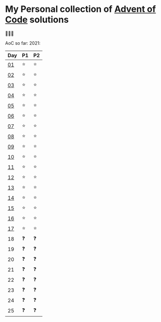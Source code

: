# My Personal collection of [Advent of Code] solutions

:christmas_tree::santa::christmas_tree:

AoC so far:
2021:

| Day | P1 | P2 |
| --  | -- | -- |
| [01](2021/Day01) | :star: | :star: |
| [02](2021/Day02) | :star: | :star: |
| [03](2021/Day03) | :star: | :star: |
| [04](2021/Day04) | :star: | :star: |
| [05](2021/Day04) | :star: | :star: |
| [06](2021/Day06) | :star: | :star: |
| [07](2021/Day07) | :star: | :star: |
| [08](2021/Day08) | :star: | :star: |
| [09](2021/Day09) | :star: | :star: |
| [10](2021/Day10) | :star: | :star: |
| [11](2021/Day11) | :star: | :star: |
| [12](2021/Day12) | :star: | :star: |
| [13](2021/Day13) | :star: | :star: |
| [14](2021/Day14) | :star: | :star: |
| [15](2021/Day15) | :star: | :star: |
| [16](2021/Day16) | :star: | :star: |
| [17](2021/Day17) | :star: | :star: |
| 18 | :question: | :question:  |
| 19 | :question: | :question:  |
| 20 | :question: | :question:  |
| 21 | :question: | :question:  |
| 22 | :question: | :question:  |
| 23 | :question: | :question:  |
| 24 | :question: | :question:  |
| 25 | :question: | :question:  |


[Advent of Code]: https://adventofcode.com/
